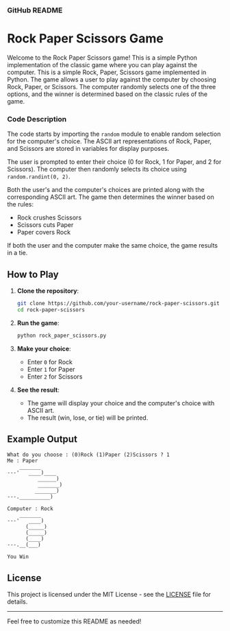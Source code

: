 ### GitHub README

# Rock Paper Scissors Game

Welcome to the Rock Paper Scissors game! This is a simple Python implementation of the classic game where you can play against the computer.
This is a simple Rock, Paper, Scissors game implemented in Python. The game allows a user to play against the computer by choosing Rock, Paper, or Scissors. The computer randomly selects one of the three options, and the winner is determined based on the classic rules of the game.

### Code Description

The code starts by importing the `random` module to enable random selection for the computer's choice. The ASCII art representations of Rock, Paper, and Scissors are stored in variables for display purposes.

The user is prompted to enter their choice (0 for Rock, 1 for Paper, and 2 for Scissors). The computer then randomly selects its choice using `random.randint(0, 2)`.

Both the user's and the computer's choices are printed along with the corresponding ASCII art. The game then determines the winner based on the rules:

- Rock crushes Scissors
- Scissors cuts Paper
- Paper covers Rock

If both the user and the computer make the same choice, the game results in a tie.
## How to Play

1. **Clone the repository**:
   ```bash
   git clone https://github.com/your-username/rock-paper-scissors.git
   cd rock-paper-scissors
   ```

2. **Run the game**:
   ```bash
   python rock_paper_scissors.py
   ```

3. **Make your choice**:
   - Enter `0` for Rock
   - Enter `1` for Paper
   - Enter `2` for Scissors

4. **See the result**:
   - The game will display your choice and the computer's choice with ASCII art.
   - The result (win, lose, or tie) will be printed.

## Example Output

```
What do you choose : (0)Rock (1)Paper (2)Scissors ? 1
Me : Paper
    _______
---'   ____)____
          ______)
          _______)
         _______)
---.__________)

Computer : Rock
    _______
---'   ____)
      (_____)
      (_____)
      (____)
---.__(___)

You Win
```

## License

This project is licensed under the MIT License - see the [LICENSE](LICENSE) file for details.

---

Feel free to customize this README as needed!
